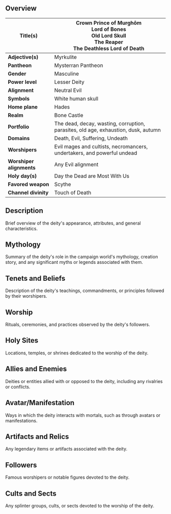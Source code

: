 ## Overview
| **Title(s)**             | Crown Prince of Murghôm<br>Lord of Bones<br>Old Lord Skull<br>The Reaper<br>The Deathless Lord of Death |
| ------------------------ | ------------------------------------------------------------------------------------------------------- |
| **Adjective(s)**         | Myrkulite                                                                                               |
| **Pantheon**             | Mysterran Pantheon                                                                                      |
| **Gender**               | Masculine                                                                                               |
| **Power level**          | Lesser Deity                                                                                            |
| **Alignment**            | Neutral Evil                                                                                            |
| **Symbols**              | White human skull                                                                                       |
| **Home plane**           | Hades                                                                                                   |
| **Realm**                | Bone Castle                                                                                             |
| **Portfolio**            | The dead, decay, wasting, corruption, parasites, old age, exhaustion, dusk, autumn                      |
| **Domains**              | Death, Evil, Suffering, Undeath                                                                         |
| **Worshipers**           | Evil mages and cultists, necromancers, undertakers, and powerful undead                                 |
| **Worshiper alignments** | Any Evil alignment                                                                                      |
| **Holy day(s)**          | Day the Dead are Most With Us                                                                           |
| **Favored weapon**       | Scythe                                                                                                  |
| **Channel divinity**     | Touch of Death                                                                                          |
## Description
Brief overview of the deity's appearance, attributes, and general characteristics.
## Mythology
Summary of the deity's role in the campaign world's mythology, creation story, and any significant myths or legends associated with them.
## Tenets and Beliefs
Description of the deity's teachings, commandments, or principles followed by their worshipers.
## Worship
Rituals, ceremonies, and practices observed by the deity's followers.
## Holy Sites
Locations, temples, or shrines dedicated to the worship of the deity.
## Allies and Enemies
Deities or entities allied with or opposed to the deity, including any rivalries or conflicts.
## Avatar/Manifestation
Ways in which the deity interacts with mortals, such as through avatars or manifestations.
## Artifacts and Relics
Any legendary items or artifacts associated with the deity.
## Followers
Famous worshipers or notable figures devoted to the deity.
## Cults and Sects
Any splinter groups, cults, or sects devoted to the worship of the deity.